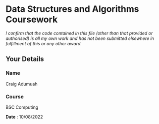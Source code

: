 # Data Structures and Algorithms Coursework

*I confirm that the code contained in this file (other than that provided or authorised) is all my own work and has not been submitted elsewhere in fulfillment of this or any other award.*

## Your Details

### Name
Craig Adumuah
### Course
BSC Computing

**Date** : 10/08/2022
